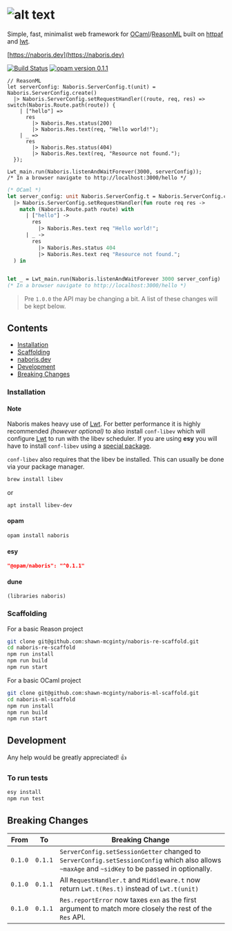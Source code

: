 # ![alt text](https://raw.githubusercontent.com/shawn-mcginty/naboris/master/docs-src/static/logos/logo-w-text.png "naboris")
Simple, fast, minimalist web framework for [OCaml](https://ocaml.org)/[ReasonML](https://reasonml.github.io) built on [httpaf](https://github.com/inhabitedtype/httpaf) and [lwt](https://github.com/ocsigen/lwt).

[https://naboris.dev](https://naboris.dev)

[![Build Status](https://travis-ci.com/shawn-mcginty/naboris.svg?branch=master)](https://travis-ci.com/shawn-mcginty/naboris)
[![opam version 0.1.1](https://img.shields.io/static/v1?label=opam&message=0.1.1&color=E7C162)](https://opam.ocaml.org/packages/naboris/)

```reason
// ReasonML
let serverConfig: Naboris.ServerConfig.t(unit) = Naboris.ServerConfig.create()
  |> Naboris.ServerConfig.setRequestHandler((route, req, res) => switch(Naboris.Route.path(route)) {
    | ["hello"] =>
      res
        |> Naboris.Res.status(200)
        |> Naboris.Res.text(req, "Hello world!");
    | _ =>
      res
        |> Naboris.Res.status(404)
        |> Naboris.Res.text(req, "Resource not found.");
  });

Lwt_main.run(Naboris.listenAndWaitForever(3000, serverConfig));
/* In a browser navigate to http://localhost:3000/hello */
```

```ocaml
(* OCaml *)
let server_config: unit Naboris.ServerConfig.t = Naboris.ServerConfig.create ()
  |> Naboris.ServerConfig.setRequestHandler(fun route req res ->
    match (Naboris.Route.path route) with
      | ["hello"] ->
        res
          |> Naboris.Res.text req "Hello world!";
      | _ ->
        res
          |> Naboris.Res.status 404
          |> Naboris.Res.text req "Resource not found.";
  ) in


let _ = Lwt_main.run(Naboris.listenAndWaitForever 3000 server_config)
(* In a browser navigate to http://localhost:3000/hello *)
```

> Pre `1.0.0` the API may be changing a bit. A list of these changes will be kept below.

## Contents
* [Installation](#installation)
* [Scaffolding](#scaffolding)
* [naboris.dev](https://naboris.dev)
* [Development](#development)
* [Breaking Changes](#breaking-changes)

### Installation

#### Note
Naboris makes heavy use of [Lwt](https://github.com/ocsigen/lwt#installing).  For better performance it is highly recommended _(however optional)_ to also install `conf-libev` which will configure [Lwt](https://github.com/ocsigen/lwt#installing) to run with the libev scheduler.  If you are using **esy** you will have to install `conf-libev` using a [special package](https://github.com/esy-packages/libev).

`conf-libev` also requires that the libev be installed.  This can usually be done via your package manager. 
```bash
brew install libev
```
or
```bash
apt install libev-dev
```

#### opam
```bash
opam install naboris
```

#### esy
```json
"@opam/naboris": "^0.1.1"
```

#### dune
```
(libraries naboris)
```

### Scaffolding
For a basic Reason project
```bash
git clone git@github.com:shawn-mcginty/naboris-re-scaffold.git
cd naboris-re-scaffold
npm run install
npm run build
npm run start
```

For a basic OCaml project
```bash
git clone git@github.com:shawn-mcginty/naboris-ml-scaffold.git
cd naboris-ml-scaffold
npm run install
npm run build
npm run start
```

## Development
Any help would be greatly appreciated! 👍

### To run tests

```bash
esy install
npm run test
```
[docs html index]: https://shawn-mcginty.github.io/naboris/docs/html/index.html

## Breaking Changes

| From | To | Breaking Change |
| --- | --- | --- |
| `0.1.0` | `0.1.1` | `ServerConfig.setSessionGetter` changed to `ServerConfig.setSessionConfig` which also allows `~maxAge` and `~sidKey` to be passed in optionally. |
| `0.1.0` | `0.1.1` | All `RequestHandler.t` and `Middleware.t` now return `Lwt.t(Res.t)` instead of `Lwt.t(unit)` |
| `0.1.0` | `0.1.1` | `Res.reportError` now taxes `exn` as the first argument to match more closely the rest of the `Res` API. |
